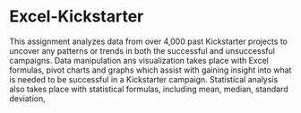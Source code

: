 # Excel-Kickstarter

This assignment analyzes data from over 4,000 past Kickstarter projects to uncover any patterns or trends in both the successful and unsuccessful campaigns. 
Data manipulation ans visualization takes place with Excel formulas, pivot charts and graphs which assist with gaining insight into what is needed to be successful 
in a Kickstarter campaign. Statistical analysis also takes place with statistical formulas, including mean, median, standard deviation, 
